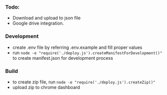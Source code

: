 ### Todo:
- Download and upload to json file
- Google drive integration.


### Development
- create .env file by referring .env.example and fill proper values
- run `node -e "require('./deploy.js').createManifestForDevelopment()"` to create manifest.json for development process


### Build
- to create zip file, run `node -e "require('./deploy.js').createZip()"`
- upload zip to chrome dashboard
